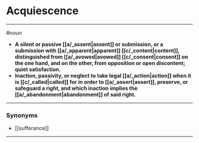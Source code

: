 # Acquiescence
---
#noun
- **A silent or passive [[a/_assent|assent]] or submission, or a submission with [[a/_apparent|apparent]] [[c/_content|content]], distinguished from [[a/_avowed|avowed]] [[c/_consent|consent]] on the one hand, and on the other, from opposition or open discontent; quiet satisfaction.**
- **Inaction, passivity, or neglect to take legal [[a/_action|action]] when it is [[c/_called|called]] for in order to [[a/_assert|assert]], preserve, or safeguard a right, and which inaction implies the [[a/_abandonment|abandonment]] of said right.**
---
### Synonyms
- [[sufferance]]
---
